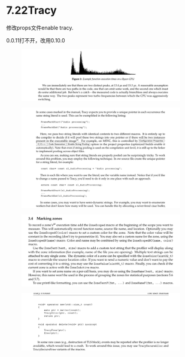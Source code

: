 # 7.22Tracy

修改props文件enable tracy.

0.0.11打不开，改用0.10.0

<figure><img src="../.gitbook/assets/image (41).png" alt=""><figcaption></figcaption></figure>

<figure><img src="../.gitbook/assets/image (32).png" alt=""><figcaption></figcaption></figure>

<figure><img src="../.gitbook/assets/image (33).png" alt=""><figcaption></figcaption></figure>

<figure><img src="../.gitbook/assets/image (35).png" alt=""><figcaption></figcaption></figure>

